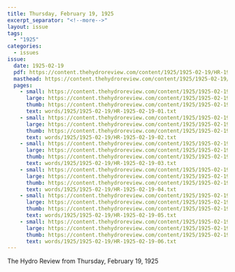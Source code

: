 ```yaml
---
title: Thursday, February 19, 1925
excerpt_separator: "<!--more-->"
layout: issue
tags:
  - "1925"
categories:
  - issues
issue:
  date: 1925-02-19
  pdf: https://content.thehydroreview.com/content/1925/1925-02-19/HR-1925-02-19.pdf
  masthead: https://content.thehydroreview.com/content/1925/1925-02-19/masthead/HR-1925-02-19.jpg
  pages:
    - small: https://content.thehydroreview.com/content/1925/1925-02-19/small/HR-1925-02-19-01.jpg
      large: https://content.thehydroreview.com/content/1925/1925-02-19/large/HR-1925-02-19-01.jpg
      thumb: https://content.thehydroreview.com/content/1925/1925-02-19/thumbnails/HR-1925-02-19-01.jpg
      text: words/1925/1925-02-19/HR-1925-02-19-01.txt
    - small: https://content.thehydroreview.com/content/1925/1925-02-19/small/HR-1925-02-19-02.jpg
      large: https://content.thehydroreview.com/content/1925/1925-02-19/large/HR-1925-02-19-02.jpg
      thumb: https://content.thehydroreview.com/content/1925/1925-02-19/thumbnails/HR-1925-02-19-02.jpg
      text: words/1925/1925-02-19/HR-1925-02-19-02.txt
    - small: https://content.thehydroreview.com/content/1925/1925-02-19/small/HR-1925-02-19-03.jpg
      large: https://content.thehydroreview.com/content/1925/1925-02-19/large/HR-1925-02-19-03.jpg
      thumb: https://content.thehydroreview.com/content/1925/1925-02-19/thumbnails/HR-1925-02-19-03.jpg
      text: words/1925/1925-02-19/HR-1925-02-19-03.txt
    - small: https://content.thehydroreview.com/content/1925/1925-02-19/small/HR-1925-02-19-04.jpg
      large: https://content.thehydroreview.com/content/1925/1925-02-19/large/HR-1925-02-19-04.jpg
      thumb: https://content.thehydroreview.com/content/1925/1925-02-19/thumbnails/HR-1925-02-19-04.jpg
      text: words/1925/1925-02-19/HR-1925-02-19-04.txt
    - small: https://content.thehydroreview.com/content/1925/1925-02-19/small/HR-1925-02-19-05.jpg
      large: https://content.thehydroreview.com/content/1925/1925-02-19/large/HR-1925-02-19-05.jpg
      thumb: https://content.thehydroreview.com/content/1925/1925-02-19/thumbnails/HR-1925-02-19-05.jpg
      text: words/1925/1925-02-19/HR-1925-02-19-05.txt
    - small: https://content.thehydroreview.com/content/1925/1925-02-19/small/HR-1925-02-19-06.jpg
      large: https://content.thehydroreview.com/content/1925/1925-02-19/large/HR-1925-02-19-06.jpg
      thumb: https://content.thehydroreview.com/content/1925/1925-02-19/thumbnails/HR-1925-02-19-06.jpg
      text: words/1925/1925-02-19/HR-1925-02-19-06.txt
---
```


The Hydro Review from Thursday, February 19, 1925

<!--more-->

